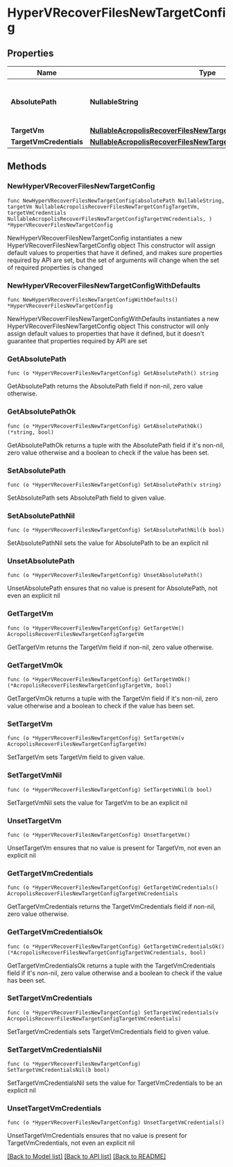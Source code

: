 # HyperVRecoverFilesNewTargetConfig

## Properties

Name | Type | Description | Notes
------------ | ------------- | ------------- | -------------
**AbsolutePath** | **NullableString** | Specifies the path location to recover files to. | 
**TargetVm** | [**NullableAcropolisRecoverFilesNewTargetConfigTargetVm**](AcropolisRecoverFilesNewTargetConfigTargetVm.md) |  | 
**TargetVmCredentials** | [**NullableAcropolisRecoverFilesNewTargetConfigTargetVmCredentials**](AcropolisRecoverFilesNewTargetConfigTargetVmCredentials.md) |  | 

## Methods

### NewHyperVRecoverFilesNewTargetConfig

`func NewHyperVRecoverFilesNewTargetConfig(absolutePath NullableString, targetVm NullableAcropolisRecoverFilesNewTargetConfigTargetVm, targetVmCredentials NullableAcropolisRecoverFilesNewTargetConfigTargetVmCredentials, ) *HyperVRecoverFilesNewTargetConfig`

NewHyperVRecoverFilesNewTargetConfig instantiates a new HyperVRecoverFilesNewTargetConfig object
This constructor will assign default values to properties that have it defined,
and makes sure properties required by API are set, but the set of arguments
will change when the set of required properties is changed

### NewHyperVRecoverFilesNewTargetConfigWithDefaults

`func NewHyperVRecoverFilesNewTargetConfigWithDefaults() *HyperVRecoverFilesNewTargetConfig`

NewHyperVRecoverFilesNewTargetConfigWithDefaults instantiates a new HyperVRecoverFilesNewTargetConfig object
This constructor will only assign default values to properties that have it defined,
but it doesn't guarantee that properties required by API are set

### GetAbsolutePath

`func (o *HyperVRecoverFilesNewTargetConfig) GetAbsolutePath() string`

GetAbsolutePath returns the AbsolutePath field if non-nil, zero value otherwise.

### GetAbsolutePathOk

`func (o *HyperVRecoverFilesNewTargetConfig) GetAbsolutePathOk() (*string, bool)`

GetAbsolutePathOk returns a tuple with the AbsolutePath field if it's non-nil, zero value otherwise
and a boolean to check if the value has been set.

### SetAbsolutePath

`func (o *HyperVRecoverFilesNewTargetConfig) SetAbsolutePath(v string)`

SetAbsolutePath sets AbsolutePath field to given value.


### SetAbsolutePathNil

`func (o *HyperVRecoverFilesNewTargetConfig) SetAbsolutePathNil(b bool)`

 SetAbsolutePathNil sets the value for AbsolutePath to be an explicit nil

### UnsetAbsolutePath
`func (o *HyperVRecoverFilesNewTargetConfig) UnsetAbsolutePath()`

UnsetAbsolutePath ensures that no value is present for AbsolutePath, not even an explicit nil
### GetTargetVm

`func (o *HyperVRecoverFilesNewTargetConfig) GetTargetVm() AcropolisRecoverFilesNewTargetConfigTargetVm`

GetTargetVm returns the TargetVm field if non-nil, zero value otherwise.

### GetTargetVmOk

`func (o *HyperVRecoverFilesNewTargetConfig) GetTargetVmOk() (*AcropolisRecoverFilesNewTargetConfigTargetVm, bool)`

GetTargetVmOk returns a tuple with the TargetVm field if it's non-nil, zero value otherwise
and a boolean to check if the value has been set.

### SetTargetVm

`func (o *HyperVRecoverFilesNewTargetConfig) SetTargetVm(v AcropolisRecoverFilesNewTargetConfigTargetVm)`

SetTargetVm sets TargetVm field to given value.


### SetTargetVmNil

`func (o *HyperVRecoverFilesNewTargetConfig) SetTargetVmNil(b bool)`

 SetTargetVmNil sets the value for TargetVm to be an explicit nil

### UnsetTargetVm
`func (o *HyperVRecoverFilesNewTargetConfig) UnsetTargetVm()`

UnsetTargetVm ensures that no value is present for TargetVm, not even an explicit nil
### GetTargetVmCredentials

`func (o *HyperVRecoverFilesNewTargetConfig) GetTargetVmCredentials() AcropolisRecoverFilesNewTargetConfigTargetVmCredentials`

GetTargetVmCredentials returns the TargetVmCredentials field if non-nil, zero value otherwise.

### GetTargetVmCredentialsOk

`func (o *HyperVRecoverFilesNewTargetConfig) GetTargetVmCredentialsOk() (*AcropolisRecoverFilesNewTargetConfigTargetVmCredentials, bool)`

GetTargetVmCredentialsOk returns a tuple with the TargetVmCredentials field if it's non-nil, zero value otherwise
and a boolean to check if the value has been set.

### SetTargetVmCredentials

`func (o *HyperVRecoverFilesNewTargetConfig) SetTargetVmCredentials(v AcropolisRecoverFilesNewTargetConfigTargetVmCredentials)`

SetTargetVmCredentials sets TargetVmCredentials field to given value.


### SetTargetVmCredentialsNil

`func (o *HyperVRecoverFilesNewTargetConfig) SetTargetVmCredentialsNil(b bool)`

 SetTargetVmCredentialsNil sets the value for TargetVmCredentials to be an explicit nil

### UnsetTargetVmCredentials
`func (o *HyperVRecoverFilesNewTargetConfig) UnsetTargetVmCredentials()`

UnsetTargetVmCredentials ensures that no value is present for TargetVmCredentials, not even an explicit nil

[[Back to Model list]](../README.md#documentation-for-models) [[Back to API list]](../README.md#documentation-for-api-endpoints) [[Back to README]](../README.md)



